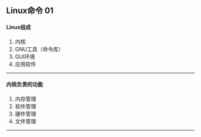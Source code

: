 ## Linux命令 01

#### Linux组成

1.  内核
2.  GNU工具（命令库）
3.  GUI环境
4.  应用软件

---

#### 内核负责的功能

1.  内存管理
2.  软件管理
3.  硬件管理
4.  文件管理

---

####
